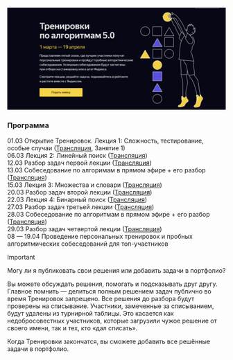 ![head](img/AlgoTr5.0.png)

### Программа
01.03 Открытие Тренировок. Лекция 1: Сложность, тестирование, особые случаи ([Трансляция](), Занятие 1)     
06.03 Лекция 2: Линейный поиск ([Трансляция]())     
12.03 Разбор задач первой лекции ([Трансляция]())       
13.03 Собеседование по алгоримам в прямом эфире + его разбор ([Трансляция]())       
15.03 Лекция 3: Множества и словари ([Трансляция]())        
20.03 Разбор задач второй лекции ([Трансляция]())       
22.03 Лекция 4: Бинарный поиск ([Трансляция]())     
27.03 Разбор задач третьей лекции ([Трансляция]())          
28.03 Собеседование по алгоритмам в прямом эфире + его разбор ([Трансляция]())      
29.03 Разбор задач четвертой лекции ([Трансляция]())        
08 — 19.04 Проведение персональных тренировок и пробных алгоритмических собеседований для топ-участников

> [!IMPORTANT] 
> Могу ли я публиковать свои решения или добавить задачи в портфолио?
> 
>Вы можете обсуждать решения, помогать и подсказывать друг другу. Главное помнить — делиться полным решением задач публично во время Тренировок запрещено. Все решения до разбора будут проверены на списывание. Участники, замеченные за списыванием, будут удалены из турнирной таблицы. Это касается как недобросовестных участников, которые загрузили чужое решение от своего имени, так и тех, кто «дал списать».
>
>Когда Тренировки закончатся, вы сможете добавить все решённые задачи в портфолио.